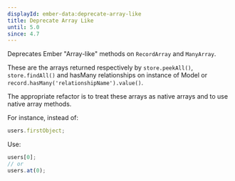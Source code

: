 ```yaml
---
displayId: ember-data:deprecate-array-like
title: Deprecate Array Like
until: 5.0
since: 4.7
---
```


Deprecates Ember "Array-like" methods on `RecordArray` and `ManyArray`.

These are the arrays returned respectively by `store.peekAll()`, `store.findAll()` and hasMany relationships on instance of Model or `record.hasMany('relationshipName').value()`.

The appropriate refactor is to treat these arrays as native arrays and to use native array methods.

For instance, instead of:

```js
users.firstObject;
```

Use:

```js
users[0];
// or
users.at(0);
```
